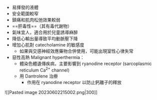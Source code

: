 - 易揮發的液體
- 安全範圍較窄
- 鎮痛和肌肉松弛效果較弱
- ==肝毒性==（其有毒代謝物）
- 氣味宜人，適合用於兒童誘導麻醉
- 降低心輸出量導致平均動脈壓下降
- 增加心肌對 catecholamine 的敏感度
	- 如果與交感神經效應藥物合併使用，可能出現室性心律失常
- 惡性高熱 Malignant hyperthermia：
	- 體染色體遺傳疾病，主要影響到 ryanodine receptor (sarcoplasmic reticulum Ca<sup>2+</sup> channel)
	- 用 Dantrolene 治療
		- 作用在 ryanodine receptor 以防止鈣離子的釋放

![[Pasted image 20230602215002.png|300]]